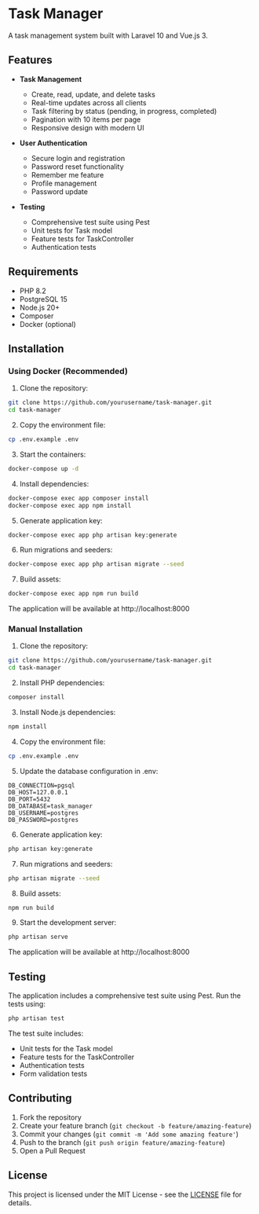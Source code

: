 # Task Manager

A task management system built with Laravel 10 and Vue.js 3.

## Features

- **Task Management**
  - Create, read, update, and delete tasks
  - Real-time updates across all clients
  - Task filtering by status (pending, in progress, completed)
  - Pagination with 10 items per page
  - Responsive design with modern UI

- **User Authentication**
  - Secure login and registration
  - Password reset functionality
  - Remember me feature
  - Profile management
  - Password update

- **Testing**
  - Comprehensive test suite using Pest
  - Unit tests for Task model
  - Feature tests for TaskController
  - Authentication tests

## Requirements

- PHP 8.2
- PostgreSQL 15
- Node.js 20+
- Composer
- Docker (optional)

## Installation

### Using Docker (Recommended)

1. Clone the repository:
```bash
git clone https://github.com/yourusername/task-manager.git
cd task-manager
```

2. Copy the environment file:
```bash
cp .env.example .env
```

3. Start the containers:
```bash
docker-compose up -d
```

4. Install dependencies:
```bash
docker-compose exec app composer install
docker-compose exec app npm install
```

5. Generate application key:
```bash
docker-compose exec app php artisan key:generate
```

6. Run migrations and seeders:
```bash
docker-compose exec app php artisan migrate --seed
```

7. Build assets:
```bash
docker-compose exec app npm run build
```

The application will be available at http://localhost:8000

### Manual Installation

1. Clone the repository:
```bash
git clone https://github.com/yourusername/task-manager.git
cd task-manager
```

2. Install PHP dependencies:
```bash
composer install
```

3. Install Node.js dependencies:
```bash
npm install
```

4. Copy the environment file:
```bash
cp .env.example .env
```

5. Update the database configuration in .env:
```env
DB_CONNECTION=pgsql
DB_HOST=127.0.0.1
DB_PORT=5432
DB_DATABASE=task_manager
DB_USERNAME=postgres
DB_PASSWORD=postgres
```

6. Generate application key:
```bash
php artisan key:generate
```

7. Run migrations and seeders:
```bash
php artisan migrate --seed
```

8. Build assets:
```bash
npm run build
```

9. Start the development server:
```bash
php artisan serve
```

The application will be available at http://localhost:8000

## Testing

The application includes a comprehensive test suite using Pest. Run the tests using:

```bash
php artisan test
```

The test suite includes:
- Unit tests for the Task model
- Feature tests for the TaskController
- Authentication tests
- Form validation tests

## Contributing

1. Fork the repository
2. Create your feature branch (`git checkout -b feature/amazing-feature`)
3. Commit your changes (`git commit -m 'Add some amazing feature'`)
4. Push to the branch (`git push origin feature/amazing-feature`)
5. Open a Pull Request

## License

This project is licensed under the MIT License - see the [LICENSE](LICENSE) file for details.
